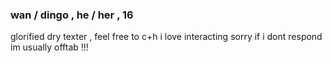 ### wan / dingo , he / her , 16

glorified dry texter , feel free to c+h i love interacting
sorry if i dont respond im usually offtab !!! 

<!--
**wanderingEccentric/wanderingEccentric** is a ✨ _special_ ✨ repository because its `README.md` (this file) appears on your GitHub profile.

